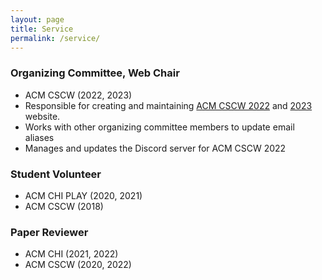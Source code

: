 ```yaml
---
layout: page
title: Service
permalink: /service/
---
```


### Organizing Committee, Web Chair 
- ACM CSCW (2022, 2023)
- Responsible for creating and maintaining [ACM CSCW 2022](cscw.acm.org/2022/) and [2023](cscw.acm.org/2023/) website.
- Works with other organizing committee members to update email aliases
- Manages and updates the Discord server for ACM CSCW 2022

### Student Volunteer
- ACM CHI PLAY (2020, 2021)
- ACM CSCW (2018)

### Paper Reviewer
- ACM CHI (2021, 2022)
- ACM CSCW (2020, 2022)

